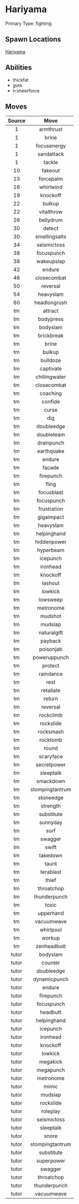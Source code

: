 # Hariyama  
Primary Type: fighting  
  
## Spawn Locations  
[Hariyama](/data/spawn_presets/hariyama.md)  
  
## Abilities  
  * thickfat
  * guts
  * h:sheerforce
  
  
## Moves  
  
| Source | Move |  
|:---:|:---:|  
| 1 | armthrust |  
| 1 | brine |  
| 1 | focusenergy |  
| 1 | sandattack |  
| 1 | tackle |  
| 10 | fakeout |  
| 13 | forcepalm |  
| 16 | whirlwind |  
| 19 | knockoff |  
| 22 | bulkup |  
| 22 | vitalthrow |  
| 26 | bellydrum |  
| 30 | detect |  
| 30 | smellingsalts |  
| 34 | seismictoss |  
| 38 | focuspunch |  
| 38 | wakeupslap |  
| 42 | endure |  
| 46 | closecombat |  
| 50 | reversal |  
| 54 | heavyslam |  
| 60 | headlongrush |  
| tm | attract |  
| tm | bodypress |  
| tm | bodyslam |  
| tm | brickbreak |  
| tm | brine |  
| tm | bulkup |  
| tm | bulldoze |  
| tm | captivate |  
| tm | chillingwater |  
| tm | closecombat |  
| tm | coaching |  
| tm | confide |  
| tm | curse |  
| tm | dig |  
| tm | doubleedge |  
| tm | doubleteam |  
| tm | drainpunch |  
| tm | earthquake |  
| tm | endure |  
| tm | facade |  
| tm | firepunch |  
| tm | fling |  
| tm | focusblast |  
| tm | focuspunch |  
| tm | frustration |  
| tm | gigaimpact |  
| tm | heavyslam |  
| tm | helpinghand |  
| tm | hiddenpower |  
| tm | hyperbeam |  
| tm | icepunch |  
| tm | ironhead |  
| tm | knockoff |  
| tm | lashout |  
| tm | lowkick |  
| tm | lowsweep |  
| tm | metronome |  
| tm | mudshot |  
| tm | mudslap |  
| tm | naturalgift |  
| tm | payback |  
| tm | poisonjab |  
| tm | poweruppunch |  
| tm | protect |  
| tm | raindance |  
| tm | rest |  
| tm | retaliate |  
| tm | return |  
| tm | reversal |  
| tm | rockclimb |  
| tm | rockslide |  
| tm | rocksmash |  
| tm | rocktomb |  
| tm | round |  
| tm | scaryface |  
| tm | secretpower |  
| tm | sleeptalk |  
| tm | smackdown |  
| tm | stompingtantrum |  
| tm | stoneedge |  
| tm | strength |  
| tm | substitute |  
| tm | sunnyday |  
| tm | surf |  
| tm | swagger |  
| tm | swift |  
| tm | takedown |  
| tm | taunt |  
| tm | terablast |  
| tm | thief |  
| tm | throatchop |  
| tm | thunderpunch |  
| tm | toxic |  
| tm | upperhand |  
| tm | vacuumwave |  
| tm | whirlpool |  
| tm | workup |  
| tm | zenheadbutt |  
| tutor | bodyslam |  
| tutor | counter |  
| tutor | doubleedge |  
| tutor | dynamicpunch |  
| tutor | endure |  
| tutor | firepunch |  
| tutor | focuspunch |  
| tutor | headbutt |  
| tutor | helpinghand |  
| tutor | icepunch |  
| tutor | ironhead |  
| tutor | knockoff |  
| tutor | lowkick |  
| tutor | megakick |  
| tutor | megapunch |  
| tutor | metronome |  
| tutor | mimic |  
| tutor | mudslap |  
| tutor | rockslide |  
| tutor | roleplay |  
| tutor | seismictoss |  
| tutor | sleeptalk |  
| tutor | snore |  
| tutor | stompingtantrum |  
| tutor | substitute |  
| tutor | superpower |  
| tutor | swagger |  
| tutor | throatchop |  
| tutor | thunderpunch |  
| tutor | vacuumwave |  
  
